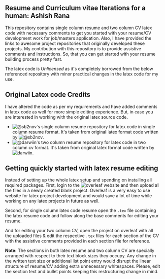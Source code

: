 ## Resume and Curriculum vitae Iterations for a human: Ashish Rana

This repository contains single column resume and two column CV latex code with necessary comments to get you started with your resume/CV development work for job/masters application. Also, I have provided the links to awesome project repositories that originally developed these projects. My contribution with this repository is to provide assistive comments and instructions. So, that you can get started with your resume building process pretty fast.

The latex code is _Unlicensed_ as it's completely borrowed from the below referenced repository with minor practical changes in the latex code for my use.

## Original Latex code Credits

I have altered the code as per my requirements and have added comments in latex code as well for more simple editing experience. But, in case you are interested in working with the original latex source code.

* ![@sb2nov's single column resume repository](https://github.com/sb2nov/resume) for latex code in single column resume format. It's taken from original latex format code written by ![@sb2nov](https://github.com/sb2nov).
* ![@darwiin's two column resume repository](https://github.com/darwiin/yaac-another-awesome-cv) for latex code in two column cv format. It's taken from original latex format code written by ![darwiin](https://github.com/sb2nov).

## Getting quickly started with latex resume editing

Instead of setting up the whole latex setup and spending on installing all required packages. First, login to the ![overleaf](overleaf.com/) website and then upload all the files in a newly created blank project. Overleaf is a very easy to use website for latex project development and would save a lot of time while working on any latex projects in future as well.

Second, for single column latex code resume open the `.tex` file containing the latex resume code and follow along the base comments for editing your resume.

And for editing your two column CV, open the project on overleaf with all the uploaded files & edit the respective `.tex` files for each section of the CV with the assistive comments provided in each section file for reference.

__Note:__ The sections in both latex resume and two column CV are specially arranged with respect to their text block sizes they occupy. Any change in the written text size or additional list point entry would disrupt the linear structure of resume/CV adding extra unnecessary whitespaces. Please, edit the section text and bullet points keeping this restructuring change in mind.

